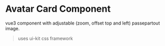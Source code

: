 # Avatar Card Component

vue3 component with adjustable (zoom, offset top and left) passepartout image.

> uses ui-kit css framework
> 
